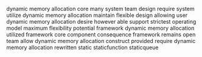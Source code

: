 dynamic memory allocation core many system team design require system utilize dynamic memory allocation maintain flexible design allowing user dynamic memory allocation desire however able support strictest operating model maximum flexibility potential framework dynamic memory allocation utilized framework core component consequence framework remains open team allow dynamic memory allocation construct provided require dynamic memory allocation rewritten static staticfunction staticqueue